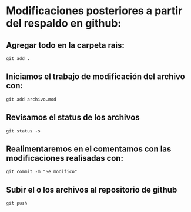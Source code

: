 # Modificaciones posteriores a partir del respaldo en github:

## Agregar todo en la carpeta rais:
   
    git add .

## Iniciamos el trabajo de modificación del archivo con:
    
    git add archivo.mod

## Revisamos el status de los archivos 
    
    git status -s

## Realimentaremos en el comentamos con las modificaciones realisadas con:
    
    git commit -m "Se modifico"

## Subir el o los archivos al repositorio de github
    
    git push